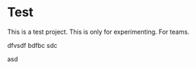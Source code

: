 
# Test
This is a test project. This is only for experimenting.
For teams.


dfvsdf bdfbc sdc

asd

